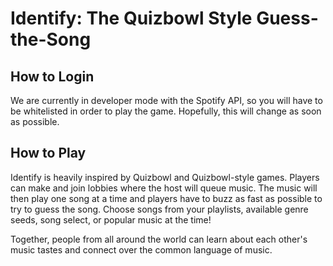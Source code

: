# Identify: The Quizbowl Style Guess-the-Song

## How to Login

We are currently in developer mode with the Spotify API, so you will have to be whitelisted in order to play the game. Hopefully, this will change as soon as possible.

## How to Play

Identify is heavily inspired by Quizbowl and Quizbowl-style games. Players can make and join lobbies where the host will queue music. The music will then play one song at a time and players have to buzz as fast as possible to try to guess the song. Choose songs from your playlists, available genre seeds, song select, or popular music at the time!

Together, people from all around the world can learn about each other's music tastes and connect over the common language of music.
